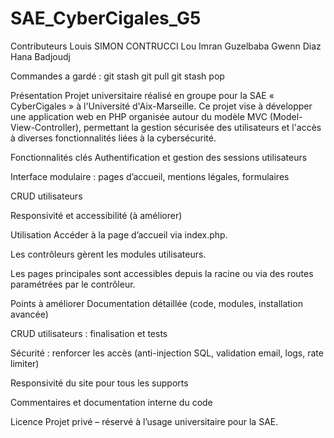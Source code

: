 # SAE_CyberCigales_G5

Contributeurs
Louis SIMON
CONTRUCCI Lou
Imran Guzelbaba
Gwenn Diaz
Hana Badjoudj

Commandes a gardé :
git stash
git pull
git stash pop

Présentation
Projet universitaire réalisé en groupe pour la SAE « CyberCigales » à l'Université d'Aix-Marseille. Ce projet vise à développer une application web en PHP organisée autour du modèle MVC (Model-View-Controller), permettant la gestion sécurisée des utilisateurs et l'accès à diverses fonctionnalités liées à la cybersécurité.

Fonctionnalités clés
Authentification et gestion des sessions utilisateurs

Interface modulaire : pages d’accueil, mentions légales, formulaires

CRUD utilisateurs

Responsivité et accessibilité (à améliorer)

Utilisation
Accéder à la page d’accueil via index.php.

Les contrôleurs gèrent les modules utilisateurs.

Les pages principales sont accessibles depuis la racine ou via des routes paramétrées par le contrôleur.

Points à améliorer
Documentation détaillée (code, modules, installation avancée)

CRUD utilisateurs : finalisation et tests

Sécurité : renforcer les accès (anti-injection SQL, validation email, logs, rate limiter)

Responsivité du site pour tous les supports

Commentaires et documentation interne du code

Licence
Projet privé – réservé à l’usage universitaire pour la SAE.
